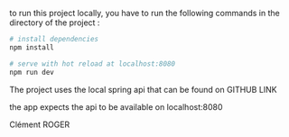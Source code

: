 to run this project locally, you have to run the following commands in the directory of the project :

``` bash
# install dependencies
npm install

# serve with hot reload at localhost:8080
npm run dev
```

The project uses the local spring api that can be found on GITHUB LINK

the app expects the api to be available on localhost:8080

Clément ROGER
